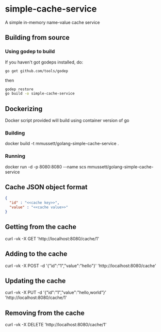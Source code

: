 # simple-cache-service

A simple in-memory name-value cache service

## Building from source

### Using godep to build

If you haven't got godeps installed, do:
```bash
go get github.com/tools/godep
```

then

```bash
godep restore
go build -o simple-cache-service
```

## Dockerizing

Docker script provided will build using container version of go

### Building

docker build -t mmussett/golang-simple-cache-service .

### Running

docker run -d -p 8080:8080 --name scs mmussett/golang-simple-cache-service


## Cache JSON object format

```json
{
  "id" : "<<cache key>>",
  "value" : "<<cache value>>"
}
```


## Getting from the cache

curl -vk -X GET 'http://localhost:8080/cache/1'

## Adding to the cache

curl -vk -X POST -d '{"id":"1","value":"hello"}' 'http://localhost:8080/cache'

## Updating the cache

curl -vk -X PUT -d '{"id":"1","value":"hello,world"}' 'http://localhost:8080/cache/1'

## Removing from the cache

curl -vk -X DELETE 'http://localhost:8080/cache/1'



